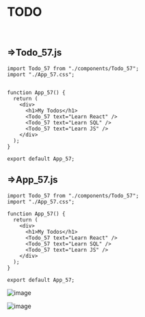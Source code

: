 # TODO
<br>

## =>Todo_57.js

```
import Todo_57 from "./components/Todo_57";
import "./App_57.css";


function App_57() {
  return (
    <div>
      <h1>My Todos</h1>
      <Todo_57 text="Learn React" />
      <Todo_57 text="Learn SQL" />
      <Todo_57 text="Learn JS" />
    </div>
  );
}

export default App_57;
```

## =>App_57.js

```
import Todo_57 from "./components/Todo_57";
import "./App_57.css";

function App_57() {
  return (
    <div>
      <h1>My Todos</h1>
      <Todo_57 text="Learn React" />
      <Todo_57 text="Learn SQL" />
      <Todo_57 text="Learn JS" />
    </div>
  );
}

export default App_57;
```

![image](https://user-images.githubusercontent.com/72386211/135450752-94094276-f9c2-4276-be73-dbdedee6405b.png)

![image](https://user-images.githubusercontent.com/72386211/136195576-6ac5d266-0a5f-476d-bbf1-0b8d4b9e2887.png)
